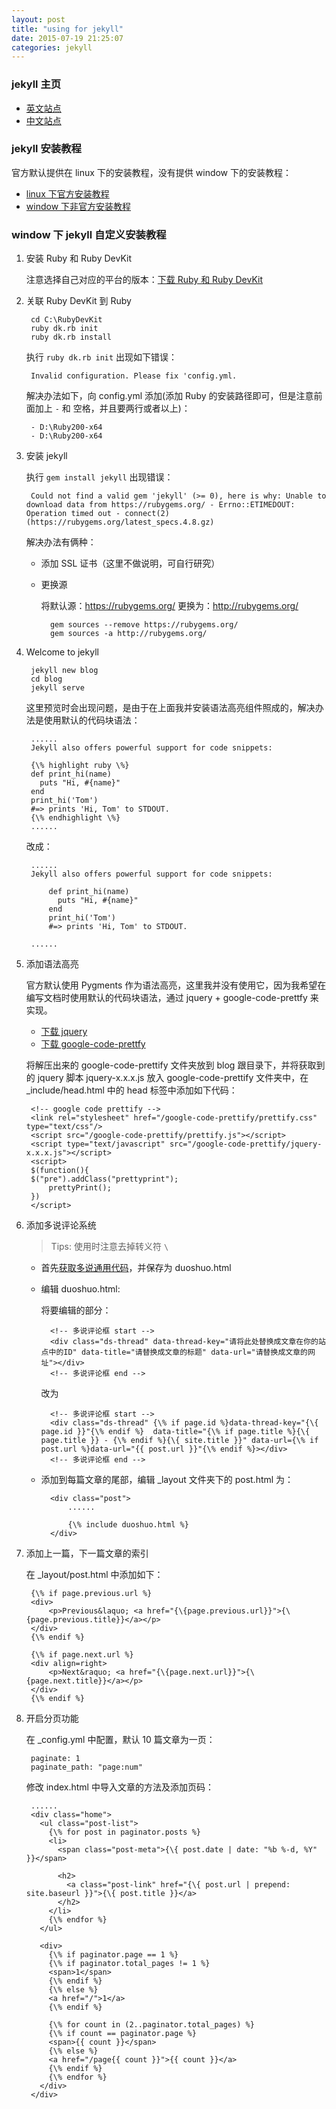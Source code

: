 ```yaml
---
layout: post
title: "using for jekyll"
date: 2015-07-19 21:25:07
categories: jekyll
---
```


### jekyll 主页 ###

+ [英文站点](http://jekyllrb.com/)
+ [中文站点](http://jekyllcn.com/)

### jekyll 安装教程 ###

官方默认提供在 linux 下的安装教程，没有提供 window 下的安装教程：

+ [linux 下官方安装教程](http://jekyllrb.com/docs/installation/)
+ [window 下非官方安装教程](http://jekyll-windows.juthilo.com/)

### window 下 jekyll 自定义安装教程 ###

1. 安装 Ruby 和 Ruby DevKit

	注意选择自己对应的平台的版本：[下载 Ruby 和 Ruby DevKit](http://rubyinstaller.org/downloads/)

2. 关联 Ruby DevKit 到 Ruby

		cd C:\RubyDevKit
		ruby dk.rb init
		ruby dk.rb install

	执行 `ruby dk.rb init` 出现如下错误：

		Invalid configuration. Please fix 'config.yml.

	解决办法如下，向 config.yml 添加(添加 Ruby 的安装路径即可，但是注意前面加上 `-` 和 空格，并且要两行或者以上)：

		- D:\Ruby200-x64
		- D:\Ruby200-x64

3. 安装 jekyll

	执行 `gem install jekyll` 出现错误：

		Could not find a valid gem 'jekyll' (>= 0), here is why: Unable to download data from https://rubygems.org/ - Errno::ETIMEDOUT: Operation timed out - connect(2) (https://rubygems.org/latest_specs.4.8.gz)

	解决办法有俩种：

	+ 添加 SSL 证书（这里不做说明，可自行研究）
	+ 更换源

		将默认源：https://rubygems.org/ 更换为：http://rubygems.org/

			gem sources --remove https://rubygems.org/
			gem sources -a http://rubygems.org/

4. Welcome to jekyll

		jekyll new blog
		cd blog
		jekyll serve

	这里预览时会出现问题，是由于在上面我并安装语法高亮组件照成的，解决办法是使用默认的代码块语法：

		......
		Jekyll also offers powerful support for code snippets:

		{\% highlight ruby \%}
		def print_hi(name)
		  puts "Hi, #{name}"
		end
		print_hi('Tom')
		#=> prints 'Hi, Tom' to STDOUT.
		{\% endhighlight \%}
		......

	改成：

		......
		Jekyll also offers powerful support for code snippets:

			def print_hi(name)
			  puts "Hi, #{name}"
			end
			print_hi('Tom')
			#=> prints 'Hi, Tom' to STDOUT.

		......

5. 添加语法高亮

	官方默认使用 Pygments 作为语法高亮，这里我并没有使用它，因为我希望在编写文档时使用默认的代码块语法，通过 jquery + google-code-prettfy 来实现。

	+ [下载 jquery](http://jquery.com/)
	+ [下载 google-code-prettfy](https://code.google.com/p/google-code-prettify/downloads/list)

	将解压出来的 google-code-prettify 文件夹放到 blog 跟目录下，并将获取到的 jquery 脚本 jquery-x.x.x.js 放入 google-code-prettify 文件夹中，在 _include/head.html 中的 head 标签中添加如下代码：

		<!-- google code prettify -->
		<link rel="stylesheet" href="/google-code-prettify/prettify.css" type="text/css"/>
		<script src="/google-code-prettify/prettify.js"></script>
		<script type="text/javascript" src="/google-code-prettify/jquery-x.x.x.js"></script>
		<script>
		$(function(){
		$("pre").addClass("prettyprint");
			prettyPrint();
		})
		</script>

6. 添加多说评论系统

	>Tips: 使用时注意去掉转义符 `\`

	+ 首先[获取多说通用代码](http://duoshuo.com/create-site/)，并保存为 duoshuo.html
	+ 编辑 duoshuo.html:

		将要编辑的部分：

			<!-- 多说评论框 start -->
			<div class="ds-thread" data-thread-key="请将此处替换成文章在你的站点中的ID" data-title="请替换成文章的标题" data-url="请替换成文章的网址"></div>
			<!-- 多说评论框 end -->

		改为

			<!-- 多说评论框 start -->
			<div class="ds-thread" {\% if page.id %}data-thread-key="{\{ page.id }}"{\% endif %}  data-title="{\% if page.title %}{\{ page.title }} - {\% endif %}{\{ site.title }}" data-url={\% if post.url %}data-url="{{ post.url }}"{\% endif %}></div>
			<!-- 多说评论框 end -->

	+ 添加到每篇文章的尾部，编辑 _layout 文件夹下的 post.html 为：

			<div class="post">
				......

				{\% include duoshuo.html %}
			</div>

7. 添加上一篇，下一篇文章的索引

	在 _layout/post.html 中添加如下：


		{\% if page.previous.url %}
		<div> 
			<p>Previous&laquo; <a href="{\{page.previous.url}}">{\{page.previous.title}}</a></p>
		</div>
		{\% endif %} 

		{\% if page.next.url %} 
		<div align=right>
			<p>Next&raquo; <a href="{\{page.next.url}}">{\{page.next.title}}</a></p> 
		</div> 
		{\% endif %}

8. 开启分页功能

	在 _config.yml 中配置，默认 10 篇文章为一页：

		paginate: 1
		paginate_path: "page:num"

	修改 index.html 中导入文章的方法及添加页码：

		......
		<div class="home">
		  <ul class="post-list">
		    {\% for post in paginator.posts %}
		    <li>
		      <span class="post-meta">{\{ post.date | date: "%b %-d, %Y" }}</span>

		      <h2>
		        <a class="post-link" href="{\{ post.url | prepend: site.baseurl }}">{\{ post.title }}</a>
		      </h2>
		    </li>
		    {\% endfor %}
		  </ul>

		  <div>
		    {\% if paginator.page == 1 %}
		    {\% if paginator.total_pages != 1 %}
		    <span>1</span>
		    {\% endif %}
		    {\% else %}
		    <a href="/">1</a>
		    {\% endif %}

		    {\% for count in (2..paginator.total_pages) %}
		    {\% if count == paginator.page %}
		    <span>{{ count }}</span>
		    {\% else %}
		    <a href="/page{{ count }}">{{ count }}</a>
		    {\% endif %}
		    {\% endfor %}
		  </div>
		</div>